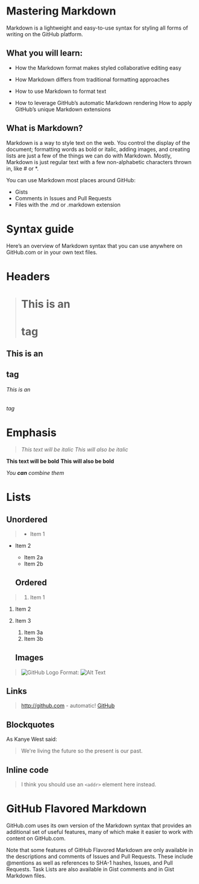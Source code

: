 # Mastering Markdown

Markdown is a lightweight and easy-to-use syntax for styling all forms of writing on the GitHub platform.

## What you will learn:

- How the Markdown format makes styled collaborative editing easy

- How Markdown differs from traditional formatting approaches
- How to use Markdown to format text

- How to leverage GitHub’s automatic Markdown rendering
How to apply GitHub’s unique Markdown extensions

## What is Markdown?

Markdown is a way to style text on the web. You control the display of the document; formatting words as bold or italic, adding images, and creating lists are just a few of the things we can do with Markdown. Mostly, Markdown is just regular text with a few non-alphabetic characters thrown in, like # or *.

You can use Markdown most places around GitHub:

- Gists
- Comments in Issues and Pull Requests
- Files with the .md or .markdown extension

# Syntax guide

Here’s an overview of Markdown syntax that you can use anywhere on GitHub.com or in your own text files.

# Headers

> # This is an <h1> tag
## This is an <h2> tag
###### This is an <h6> tag

# Emphasis

> *This text will be italic*
_This will also be italic_

**This text will be bold**
__This will also be bold__

_You **can** combine them_

# Lists

## Unordered

> * Item 1
* Item 2
  * Item 2a
  * Item 2b

  ## Ordered

> 1. Item 1
1. Item 2
1. Item 3
   1. Item 3a
   1. Item 3b

   ## Images

> ![GitHub Logo](/images/logo.png)
Format: ![Alt Text](url)

   ## Links

   > http://github.com - automatic!
[GitHub](http://github.com)

  ## Blockquotes

   As Kanye West said:

> We're living the future so
> the present is our past.

 ## Inline code

 > I think you should use an
`<addr>` element here instead.


# GitHub Flavored Markdown

GitHub.com uses its own version of the Markdown syntax that provides an additional set of useful features, many of which make it easier to work with content on GitHub.com.

Note that some features of GitHub Flavored Markdown are only available in the descriptions and comments of Issues and Pull Requests. These include @mentions as well as references to SHA-1 hashes, Issues, and Pull Requests. Task Lists are also available in Gist comments and in Gist Markdown files.